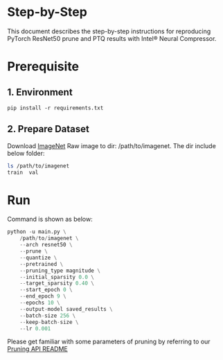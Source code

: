 Step-by-Step
============

This document describes the step-by-step instructions for reproducing PyTorch ResNet50 prune and PTQ results with Intel® Neural Compressor.

# Prerequisite

## 1. Environment
```shell
pip install -r requirements.txt
```

## 2. Prepare Dataset

Download [ImageNet](http://www.image-net.org/) Raw image to dir: /path/to/imagenet.  The dir include below folder:

```bash
ls /path/to/imagenet
train  val
```

# Run

Command is shown as below:

```python
python -u main.py \
    /path/to/imagenet \
    --arch resnet50 \
    --prune \
    --quantize \
    --pretrained \
    --pruning_type magnitude \
    --initial_sparsity 0.0 \
    --target_sparsity 0.40 \
    --start_epoch 0 \
    --end_epoch 9 \
    --epochs 10 \
    --output-model saved_results \
    --batch-size 256 \
    --keep-batch-size \
    --lr 0.001
```

Please get familiar with some parameters of pruning by referring to our [Pruning API README](https://github.com/intel/neural-compressor/tree/master/neural_compressor/compression/pruner)

